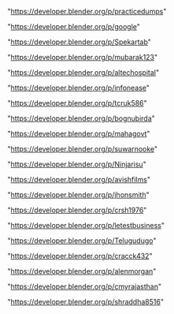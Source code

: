 "https://developer.blender.org/p/practicedumps"

"https://developer.blender.org/p/google"

"https://developer.blender.org/p/Spekartab"

"https://developer.blender.org/p/mubarak123"

"https://developer.blender.org/p/altechospital"

"https://developer.blender.org/p/infonease"

"https://developer.blender.org/p/tcruk586"

"https://developer.blender.org/p/bognubirda"

"https://developer.blender.org/p/mahagovt"

"https://developer.blender.org/p/suwarnooke"

"https://developer.blender.org/p/Ninjarisu"

"https://developer.blender.org/p/avishfilms"

"https://developer.blender.org/p/jhonsmith"

"https://developer.blender.org/p/crsh1976"

"https://developer.blender.org/p/letestbusiness"

"https://developer.blender.org/p/Telugudugo"

"https://developer.blender.org/p/cracck432"

"https://developer.blender.org/p/alenmorgan"

"https://developer.blender.org/p/cmyrajasthan"

"https://developer.blender.org/p/shraddha8516"

